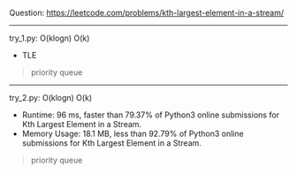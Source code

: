 Question: https://leetcode.com/problems/kth-largest-element-in-a-stream/

---

try_1.py: O(klogn) O(k)

* TLE

> priority queue

---

try_2.py: O(klogn) O(k)

* Runtime: 96 ms, faster than 79.37% of Python3 online submissions for Kth Largest Element in a Stream.
* Memory Usage: 18.1 MB, less than 92.79% of Python3 online submissions for Kth Largest Element in a Stream.

> priority queue
